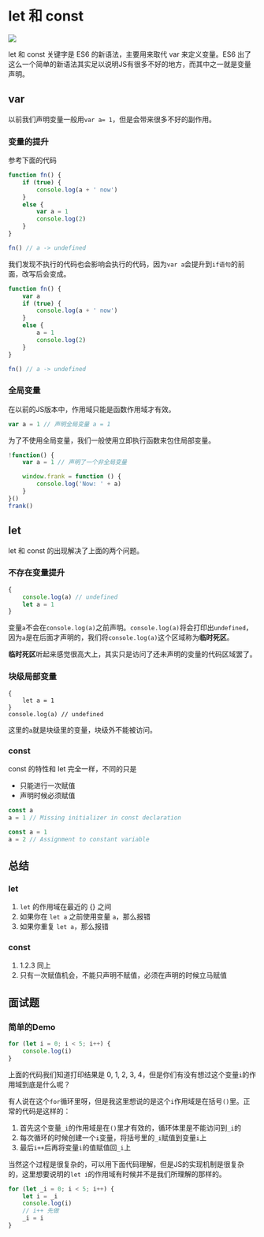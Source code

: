 # let 和 const
![](https://upload-images.jianshu.io/upload_images/2979799-cffba2f5da7c4fd1.jpg?imageMogr2/auto-orient/strip%7CimageView2/2/w/1240)

let 和 const 关键字是 ES6 的新语法，主要用来取代 var 来定义变量。ES6 出了这么一个简单的新语法其实足以说明JS有很多不好的地方，而其中之一就是变量声明。

## var
以前我们声明变量一般用`var a= 1`，但是会带来很多不好的副作用。
### 变量的提升
参考下面的代码
```javascript
function fn() {
    if (true) {
        console.log(a + ' now')
    }
    else {
        var a = 1
        console.log(2)
    }
}

fn() // a -> undefined
```
我们发现不执行的代码也会影响会执行的代码，因为`var a`会提升到`if语句`的前面，改写后会变成。
```javascript
function fn() {
    var a
    if (true) {
        console.log(a + ' now')
    }
    else {
        a = 1
        console.log(2)
    }
}

fn() // a -> undefined
```
### 全局变量
在以前的JS版本中，作用域只能是函数作用域才有效。
```javascript
var a = 1 // 声明全局变量 a = 1
```
为了不使用全局变量，我们一般使用立即执行函数来包住局部变量。
```javascript
!function() {
    var a = 1 // 声明了一个非全局变量

    window.frank = function () {
        console.log('Now: ' + a)
    }
}()
frank()
```

## let
let 和 const 的出现解决了上面的两个问题。
### 不存在变量提升
```javascript
{
    console.log(a) // undefined
    let a = 1
}
```
变量`a`不会在`console.log(a)`之前声明。`console.log(a)`将会打印出`undefined`，因为`a`是在后面才声明的，我们将`console.log(a)`这个区域称为**临时死区**。

**临时死区**听起来感觉很高大上，其实只是访问了还未声明的变量的代码区域罢了。

### 块级局部变量
```
{
    let a = 1
}
console.log(a) // undefined
```
这里的`a`就是块级里的变量，块级外不能被访问。

### const
const 的特性和 let 完全一样，不同的只是
* 只能进行一次赋值
* 声明时候必须赋值
```javascript
const a
a = 1 // Missing initializer in const declaration
```

```javascript
const a = 1
a = 2 // Assignment to constant variable
```
## 总结
### let 
1. `let` 的作用域在最近的 {} 之间
2. 如果你在 `let a` 之前使用变量 `a`，那么报错
3. 如果你重复 `let a`，那么报错

### const
1. 1.2.3 同上
2. 只有一次赋值机会，不能只声明不赋值，必须在声明的时候立马赋值

## 面试题
### 简单的Demo
```javascript
for (let i = 0; i < 5; i++) {
    console.log(i)
}
```
上面的代码我们知道打印结果是 0, 1, 2, 3, 4，但是你们有没有想过这个变量`i`的作用域到底是什么呢？

有人说在这个`for`循环里呀，但是我这里想说的是这个`i`作用域是在括号`()`里。正常的代码是这样的：
1. 首先这个变量`_i`的作用域是在`()`里才有效的，循环体里是不能访问到`_i`的
2. 每次循环的时候创建一个`i`变量，将括号里的`_i`赋值到变量`i`上
3. 最后`i++`后再将变量`i`的值赋值回`_i`上

当然这个过程是很复杂的，可以用下面代码理解，但是JS的实现机制是很复杂的，这里想要说明的`let i`的作用域有时候并不是我们所理解的那样的。
```javascript
for (let _i = 0; i < 5; i++) {
    let i = _i
    console.log(i)
    // i++ 先做
    _i = i
}
```